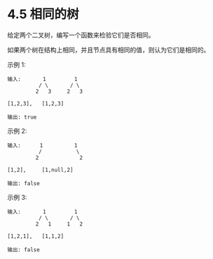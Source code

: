# 4.5 相同的树

给定两个二叉树，编写一个函数来检验它们是否相同。

如果两个树在结构上相同，并且节点具有相同的值，则认为它们是相同的。

示例 1:
```
输入:       1         1
          / \       / \
         2   3     2   3

[1,2,3],   [1,2,3]

输出: true
```
示例 2:
```
输入:      1          1
          /           \
         2             2

[1,2],     [1,null,2]

输出: false
```
示例 3:
```
输入:       1         1
          / \       / \
         2   1     1   2

[1,2,1],   [1,1,2]

输出: false
```
